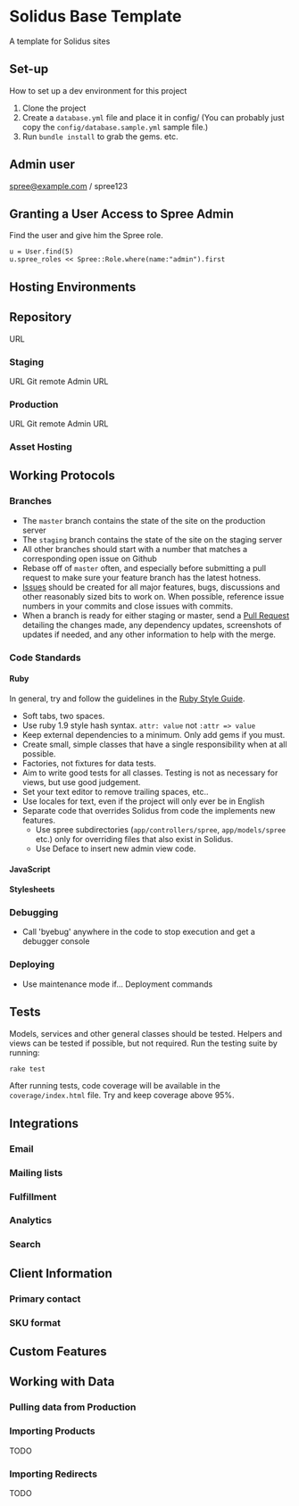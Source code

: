 # Solidus Base Template
A template for Solidus sites

## Set-up
How to set up a dev environment for this project
1. Clone the project
2. Create a `database.yml` file and place it in config/ (You can probably just copy the `config/database.sample.yml` sample file.)
3. Run `bundle install` to grab the gems.
etc.

## Admin user
spree@example.com / spree123
## Granting a User Access to Spree Admin

Find the user and give him the Spree role.

```
u = User.find(5)
u.spree_roles << Spree::Role.where(name:"admin").first
```

## Hosting Environments
## Repository
URL
### Staging
URL
Git remote
Admin URL
### Production
URL
Git remote
Admin URL
### Asset Hosting

## Working Protocols
### Branches
* The `master` branch contains the state of the site on the production server
* The `staging` branch contains the state of the site on the staging server
* All other branches should start with a number that matches a corresponding open issue on Github
* Rebase off of `master` often, and especially before submitting a pull request to make sure your feature branch has the latest hotness.
* [Issues](https://github.com/ovenbits/cellucor.com/issues) should be created for all major features, bugs, discussions and other reasonably sized bits to work on. When possible, reference issue numbers in your commits and close issues with commits.
* When a branch is ready for either staging or master, send a [Pull Request](https://github.com/ovenbits/cellucor.com/pull/new/master) detailing the changes made, any dependency updates, screenshots of updates if needed, and any other information to help with the merge.
### Code Standards
#### Ruby
In general, try and follow the guidelines in the [Ruby Style Guide](https://github.com/bbatsov/ruby-style-guide).
* Soft tabs, two spaces.
* Use ruby 1.9 style hash syntax. `attr: value` not `:attr => value`
* Keep external dependencies to a minimum. Only add gems if you must.
* Create small, simple classes that have a single responsibility when at all possible.
* Factories, not fixtures for data tests.
* Aim to write good tests for all classes. Testing is not as necessary for views, but use good judgement.
* Set your text editor to remove trailing spaces, etc..
* Use locales for text, even if the project will only ever be in English
* Separate code that overrides Solidus from code the implements new features.
  * Use spree subdirectories (`app/controllers/spree`, `app/models/spree` etc.) only for overriding files that also exist in Solidus.
  * Use Deface to insert new admin view code.
#### JavaScript
#### Stylesheets
### Debugging
* Call 'byebug' anywhere in the code to stop execution and get a debugger console
### Deploying
* Use maintenance mode if...
Deployment commands


## Tests
Models, services and other general classes should be tested. Helpers and views can be tested if possible, but not required.
Run the testing suite by running:
```bash
rake test
```
After running tests, code coverage will be available in the `coverage/index.html` file. Try and keep coverage above 95%.



## Integrations
### Email
### Mailing lists
### Fulfillment
### Analytics
### Search

## Client Information
### Primary contact
### SKU format

## Custom Features

## Working with Data
### Pulling data from Production
### Importing Products
TODO
### Importing Redirects
TODO
